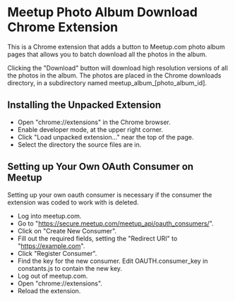 Meetup Photo Album Download Chrome Extension
=====

This is a Chrome extension that adds a button to Meetup.com photo
album pages that allows you to batch download all the photos in the
album.

Clicking the "Download" button will download high resolution versions
of all the photos in the album. The photos are placed in the Chrome
downloads directory, in a subdirectory named meetup_album_[photo_album_id].

Installing the Unpacked Extension
-----

- Open "chrome://extensions" in the Chrome browser.
- Enable developer mode, at the upper right corner.
- Click "Load unpacked extension..." near the top of the page.
- Select the directory the source files are in.

Setting up Your Own OAuth Consumer on Meetup
-----

Setting up your own oauth consumer is necessary if the consumer
the extension was coded to work with is deleted.

- Log into meetup.com.
- Go to "https://secure.meetup.com/meetup_api/oauth_consumers/".
- Click on "Create New Consumer".
- Fill out the required fields, setting the "Redirect URI" to "https://example.com".
- Click "Register Consumer".
- Find the key for the new consumer. Edit OAUTH.consumer_key in constants.js to contain the new key.
- Log out of meetup.com.
- Open "chrome://extensions".
- Reload the extension.
